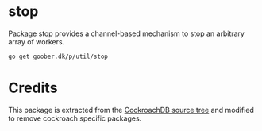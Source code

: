 # stop

Package stop provides a channel-based mechanism to stop an arbitrary array of
workers.

`go get goober.dk/p/util/stop`

# Credits

This package is extracted from the [CockroachDB source
tree](https://github.com/cockroachdb/cockroach/tree/master/pkg/util/stop) and
modified to remove cockroach specific packages.
